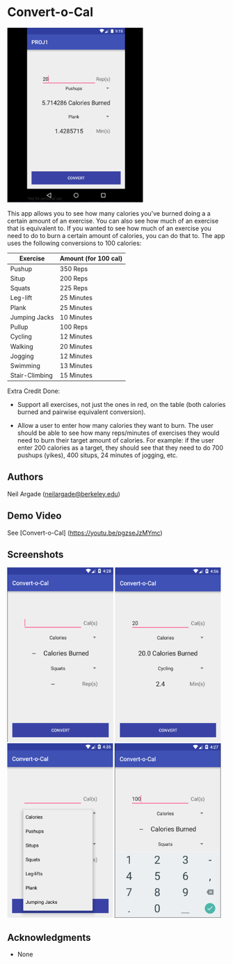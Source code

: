 # Convert-o-Cal

<img src="screenshots/convert2.png" height="400" alt="Convert2"/>

This app allows you to see how many calories you've burned doing a a certain amount of an exercise.  You can also see how much of an exercise that is equivalent to.  If you wanted to see how much of an exercise you need to do to burn a certain amount of calories, you can do that to.  The app uses the following conversions to 100 calories:

| Exercise       | Amount (for 100 cal) |
|----------------|----------------------|
| Pushup         | 350 Reps             |
| Situp          | 200 Reps             |
| Squats         | 225 Reps             |
| Leg-lift       | 25 Minutes           |
| Plank          | 25 Minutes           |
| Jumping Jacks  | 10 Minutes           |
| Pullup         | 100 Reps             |
| Cycling        | 12 Minutes           |
| Walking        | 20 Minutes           |
| Jogging        | 12 Minutes           |
| Swimming       | 13 Minutes           |
| Stair-Climbing | 15 Minutes           |

Extra Credit Done:

* Support all exercises, not just the ones in red, on the table (both calories burned and pairwise equivalent conversion).

* Allow a user to enter how many calories they want to burn. The user should be able to see how many reps/minutes of exercises they would need to burn their target amount of calories. For example: if the user enter 200 calories as a target, they should see that they need to do 700 pushups (yikes), 400 situps, 24 minutes of jogging, etc.

## Authors

Neil Argade ([neilargade@berkeley.edu](mailto:neilargade@berkeley.edu))

## Demo Video

See [Convert-o-Cal] (https://youtu.be/pgzseJzMYmc)

## Screenshots

<img src="screenshots/welcome.png" height="400" alt="Main"/>

<img src="screenshots/convert.png" height="400" alt="Convert"/>

<img src="screenshots/slider.png" height="400" alt="Slider"/>

<img src="screenshots/numKey.png" height="400" alt="NumPad Keyboard"/>

## Acknowledgments

* None
